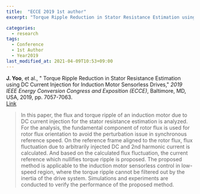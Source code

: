 ```yaml
---
title:  "ECCE 2019 1st author"
excerpt: "Torque Ripple Reduction in Stator Resistance Estimation using DC Current Injection for Induction Motor Sensorless Drives."

categories:
  - research
tags:
  - Conference
  - 1st Author
  - Year2019
last_modified_at: 2021-04-09T10:53+09:00
---
```


**J. Yoo**, et al., " Torque Ripple Reduction in Stator Resistance Estimation using DC Current Injection for Induction Motor Sensorless Drives," *2019 IEEE Energy Conversion Congress and Exposition (ECCE)*, Baltimore, MD, USA, 2019, pp. 7057-7063.  
[Link](https://ieeexplore.ieee.org/document/8912904)  
  
>In this paper, the flux and torque ripple of an induction motor due to DC current injection for the stator resistance estimation is analyzed. For the analysis, the fundamental component of rotor flux is used for rotor flux orientation to avoid the perturbation issue in synchronous reference speed. On the reference frame aligned to the rotor flux, flux fluctuation due to arbitrarily injected DC and 2nd harmonic current is calculated. And based on the calculated flux fluctuation, the current reference which nullifies torque ripple is proposed. The proposed method is applicable to the induction motor sensorless control in low-speed region, where the torque ripple cannot be filtered out by the inertia of the drive system. Simulations and experiments are conducted to verify the performance of the proposed method.
